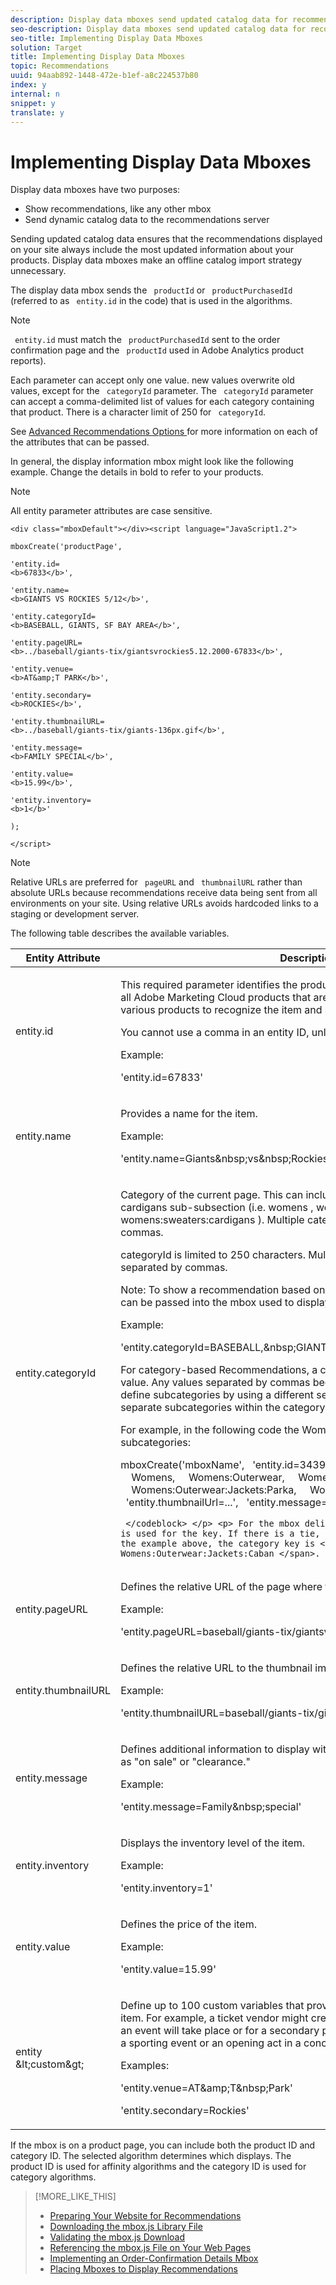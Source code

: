 ```yaml
---
description: Display data mboxes send updated catalog data for recommendations, and display product recommendations.
seo-description: Display data mboxes send updated catalog data for recommendations, and display product recommendations.
seo-title: Implementing Display Data Mboxes
solution: Target
title: Implementing Display Data Mboxes
topic: Recommendations
uuid: 94aab892-1448-472e-b1ef-a8c224537b80
index: y
internal: n
snippet: y
translate: y
---
```


# Implementing Display Data Mboxes

Display data mboxes have two purposes: 


* Show recommendations, like any other mbox
* Send dynamic catalog data to the recommendations server


Sending updated catalog data ensures that the recommendations displayed on your site always include the most updated information about your products. Display data mboxes make an offline catalog import strategy unnecessary. 

The display data mbox sends the ` productId` or ` productPurchasedId` (referred to as ` entity.id` in the code) that is used in the algorithms. 


>[!NOTE]
>
>` entity.id` must match the ` productPurchasedId` sent to the order confirmation page and the ` productId` used in Adobe Analytics product reports). 



Each parameter can accept only one value. new values overwrite old values, except for the ` categoryId` parameter. The ` categoryId` parameter can accept a comma-delimited list of values for each category containing that product. There is a character limit of 250 for ` categoryId`. 

See [ Advanced Recommendations Options ](../../c_rec_mng_recs/c_Creating_a_Custom_Algorithm/r_Recommendation_Parameters.md#reference_93CA52A6B7D64CDFABAE37E27D1F0A9F) for more information on each of the attributes that can be passed. 

In general, the display information mbox might look like the following example. Change the details in bold to refer to your products. 


>[!NOTE]
>
>All entity parameter attributes are case sensitive.




```
<div class="mboxDefault"></div><script language="JavaScript1.2"> 
 
mboxCreate('productPage', 
 
'entity.id= 
<b>67833</b>', 
 
'entity.name= 
<b>GIANTS VS ROCKIES 5/12</b>', 
 
'entity.categoryId= 
<b>BASEBALL, GIANTS, SF BAY AREA</b>', 
 
'entity.pageURL= 
<b>../baseball/giants-tix/giantsvrockies5.12.2000-67833</b>', 
 
'entity.venue= 
<b>AT&amp;T PARK</b>', 
 
'entity.secondary= 
<b>ROCKIES</b>', 
 
'entity.thumbnailURL= 
<b>../baseball/giants-tix/giants-136px.gif</b>', 
 
'entity.message= 
<b>FAMILY SPECIAL</b>', 
 
'entity.value= 
<b>15.99</b>', 
 
'entity.inventory= 
<b>1</b>' 
 
); 
 
</script>
```



>[!NOTE]
>
>Relative URLs are preferred for ` pageURL` and ` thumbnailURL` rather than absolute URLs because recommendations receive data being sent from all environments on your site. Using relative URLs avoids hardcoded links to a staging or development server. 



The following table describes the available variables. 

<table id="table_2F24AB9862FE4D94BFD91F910F436BA9"> 
 <thead> 
  <tr> 
   <th colname="col1" class="entry"> Entity Attribute </th> 
   <th colname="col2" class="entry"> Description </th> 
  </tr> 
 </thead>
 <tbody> 
  <tr> 
   <td colname="col1"> <p> <span class="codeph"> entity.id </span> </p> </td> 
   <td colname="col2"> <p>This required parameter identifies the product. This ID must be the same across all Adobe Marketing Cloud products that are used, including Analytics, for the various products to recognize the item and share data about it. </p> <p>You cannot use a comma in an entity ID, unless you escape it. </p> <p>Example: </p> <p> 
     <codeblock>
       'entity.id=67833' 
     </codeblock> </p> </td> 
  </tr> 
  <tr> 
   <td colname="col1"> <p> <span class="codeph"> entity.name </span> </p> </td> 
   <td colname="col2"> <p>Provides a name for the item. </p> <p>Example: </p> <p> 
     <codeblock>
       'entity.name=Giants&amp;nbsp;vs&amp;nbsp;Rockies&amp;nbsp;5/12' 
     </codeblock> </p> </td> 
  </tr> 
  <tr> 
   <td colname="col1"> <p> <span class="codeph"> entity.categoryId </span> </p> </td> 
   <td colname="col2"> <p> Category of the current page. This can include multiple categories, such as a cardigans sub-subsection (i.e. <span class="codeph"> womens </span>, <span class="codeph"> womens:sweaters </span>, <span class="codeph"> womens:sweaters:cardigans </span>). Multiple categories should be separated by commas. </p> <p> <span class="codeph"> categoryId </span>is limited to 250 characters. Multiple categories should be separated by commas. </p> <p> <p>Note:  To show a recommendation based on a category, only one <span class="codeph"> categoryId </span> can be passed into the mbox used to display that particular recommendation. </p> </p> <p>Example: </p> <p> 
     <codeblock>
       'entity.categoryId=BASEBALL,&amp;nbsp;GIANTS,&amp;nbsp;SF&amp;nbsp;BAY&amp;nbsp;AREA', 
     </codeblock> </p> <p>For category-based Recommendations, a comma is used to separate category value. Any values separated by commas become categories. You can also define subcategories by using a different separator, such as a colon (:), to separate subcategories within the category value. </p> <p>For example, in the following code the Womens category is divided into several subcategories: </p> <p> 
     <codeblock>
       mboxCreate('mboxName', 
      &nbsp;&nbsp;'entity.id=343942-32', 
      &nbsp;&nbsp;'entity.categoryId= 
      &nbsp;&nbsp;&nbsp;&nbsp;Womens, 
      &nbsp;&nbsp;&nbsp;&nbsp;Womens:Outerwear, 
      &nbsp;&nbsp;&nbsp;&nbsp;Womens:Outerwear:Jackets, 
      &nbsp;&nbsp;&nbsp;&nbsp;Womens:Outerwear:Jackets:Parka, 
      &nbsp;&nbsp;&nbsp;&nbsp;Womens:Outerwear:Jackets:Caban’, 
      &nbsp;&nbsp;'entity.thumbnailUrl=...', 
      &nbsp;&nbsp;'entity.message=...', 
      ); 
       
     </codeblock> </p> <p> For the mbox delivery, the longest attribute name is used for the key. If there is a tie, the last attribute is used. In the example above, the category key is <span class="codeph"> Womens:Outerwear:Jackets:Caban </span>. </p> </td> 
  </tr> 
  <tr> 
   <td colname="col1"> <p> <span class="codeph"> entity.pageURL </span> </p> </td> 
   <td colname="col2"> <p>Defines the relative URL of the page where the item can be purchased. </p> <p>Example: </p> <p> 
     <codeblock> 
      'entity.pageURL=baseball/giants-tix/giantsvrockies5.12.2000-67833' 
     </codeblock> </p> </td> 
  </tr> 
  <tr> 
   <td colname="col1"> <p> <span class="codeph"> entity.thumbnailURL </span> </p> </td> 
   <td colname="col2"> <p>Defines the relative URL to the thumbnail image that displays with the item. </p> <p>Example: </p> <p> 
     <codeblock>
       'entity.thumbnailURL=baseball/giants-tix/giants-136px.gif' 
     </codeblock> </p> </td> 
  </tr> 
  <tr> 
   <td colname="col1"> <p> <span class="codeph"> entity.message </span> </p> </td> 
   <td colname="col2"> <p> Defines additional information to display with the product in the template, such as "on sale" or "clearance." </p> <p>Example: </p> <p> 
     <codeblock>
       'entity.message=Family&amp;nbsp;special' 
     </codeblock> </p> </td> 
  </tr> 
  <tr> 
   <td colname="col1"> <p> <span class="codeph"> entity.inventory </span> </p> </td> 
   <td colname="col2"> <p>Displays the inventory level of the item. </p> <p>Example: </p> <p> 
     <codeblock>
       'entity.inventory=1' 
     </codeblock> </p> </td> 
  </tr> 
  <tr> 
   <td colname="col1"> <p> <span class="codeph"> entity.value </span> </p> </td> 
   <td colname="col2"> <p>Defines the price of the item. </p> <p>Example: </p> <p> 
     <codeblock>
       'entity.value=15.99' 
     </codeblock> </p> </td> 
  </tr> 
  <tr> 
   <td colname="col1"> <p> <span class="codeph"> entity </span> <span class="varname"> &amp;lt;custom&amp;gt; </span> </p> </td> 
   <td colname="col2"> <p>Define up to 100 custom variables that provide additional information about the item. For example, a ticket vendor might create attributes for the venue where an event will take place or for a secondary performer, such as a visiting team in a sporting event or an opening act in a concert. </p> <p>Examples: </p> <p> 
     <codeblock>
       'entity.venue=AT&amp;amp;T&amp;nbsp;Park' 
     </codeblock> </p> <p> 
     <codeblock>
       'entity.secondary=Rockies' 
     </codeblock> </p> </td> 
  </tr> 
 </tbody> 
</table>

If the mbox is on a product page, you can include both the product ID and category ID. The selected algorithm determines which displays. The product ID is used for affinity algorithms and the category ID is used for category algorithms. 










>[!MORE_LIKE_THIS]
>
>* [ Preparing Your Website for Recommendations ](t_preparingsite_recs.md#task_30B8C075A14B426F9042119553F750B8)
>* [ Downloading the mbox.js Library File ](t_mboxjs_dl_recs.md#task_6B577DD43FD346F7BC01962DAA822816)
>* [ Validating the mbox.js Download ](t_Validating_the_mboxjs_Download.md#task_FA78EB3B991C43F9ADE507A16522B770)
>* [ Referencing the mbox.js File on Your Web Pages ](t_mboxjs_referencing_recs.md#task_69315D69881442209EB5CC8A5644CF37)
>* [ Implementing an Order-Confirmation Details Mbox ](t_mbox_orderconfirm_implementing_recs.md#task_AC372C1B9DFC4F5FB9DB4BDC759343EA)
>* [ Placing Mboxes to Display Recommendations ](t_mbox_placing_recs.md#task_F3638B849C9B45F197DBE49791AE13A1)
